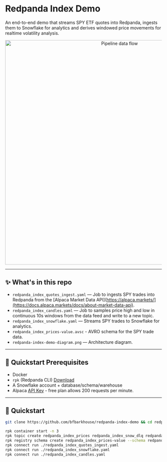 # Redpanda Index Demo

An end-to-end demo that streams SPY ETF quotes into Redpanda, ingests them to Snowflake for analytics and derives windowed price movements for realtime volatility analysis. 

<p align="center">
  <img src="./redpanda-index-demo-diagram.png" alt="Pipeline data flow" width="720">
</p>

---

## ✨ What's in this repo

- `redpanda_index_quotes_ingest.yaml` — Job to ingests SPY trades into Redpanda from the [Alpaca Market Data API](https://alpaca.markets/](https://docs.alpaca.markets/docs/about-market-data-api). 
- `redpanda_index_candles.yaml` — Job to samples price high and low in continuous 10s windows from the data feed and write to a new topic. 
- `redpanda_index_snowflake.yaml` — Streams SPY trades to Snowflake for analytics. 
- `redpanda_index_prices-value.avsc` - AVRO schema for the SPY trade data.
- `redpanda-index-demo-diagram.png` — Architecture diagram. 

---

## 🧱 Quickstart Prerequisites

- Docker
- `rpk` (Redpanda CLI) [Download](https://docs.redpanda.com/current/get-started/rpk-install/)
- A Snowflake account + database/schema/warehouse
- Alpaca [API Key](https://docs.alpaca.markets/docs/about-market-data-api#authentication) - free plan allows 200 requests per minute.

---

## 🚀 Quickstart

```bash
git clone https://github.com/bfbarkhouse/redpanda-index-demo && cd redpanda-index-demo
```
```bash
rpk container start -n 3
rpk topic create redpanda_index_prices redpanda_index_snow_dlq redpanda_index_candles
rpk registry schema create redpanda_index_prices-value --schema redpanda_index_prices-value.avsc
rpk connect run ./redpanda_index_quotes_ingest.yaml
rpk connect run ./redpanda_index_snowflake.yaml
rpk connect run ./redpanda_index_candles.yaml
```
